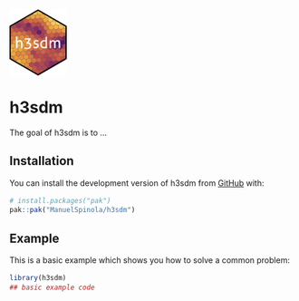 
<!-- README.md is generated from README.Rmd. Please edit that file -->

<img src="man/figures/h3sdm_logo_a.png" width="20%" style="display: block; margin: auto auto auto 0;" />

# h3sdm

<!-- badges: start -->

<!-- badges: end -->

The goal of h3sdm is to …

## Installation

You can install the development version of h3sdm from
[GitHub](https://github.com/) with:

``` r
# install.packages("pak")
pak::pak("ManuelSpinola/h3sdm")
```

## Example

This is a basic example which shows you how to solve a common problem:

``` r
library(h3sdm)
## basic example code
```

